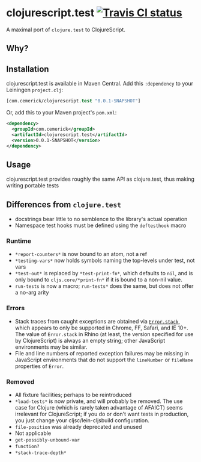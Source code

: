 # clojurescript.test [![Travis CI status](https://secure.travis-ci.org/cemerick/clojurescript.test.png)](http://travis-ci.org/#!/cemerick/clojurescript.test/builds)

A maximal port of `clojure.test` to ClojureScript.

## Why?

## Installation

clojurescript.test is available in Maven Central. Add this `:dependency` to your Leiningen
`project.clj`:

```clojure
[com.cemerick/clojurescript.test "0.0.1-SNAPSHOT"]
```

Or, add this to your Maven project's `pom.xml`:

```xml
<dependency>
  <groupId>com.cemerick</groupId>
  <artifactId>clojurescript.test</artifactId>
  <version>0.0.1-SNAPSHOT</version>
</dependency>
```

## Usage

clojurescript.test provides roughly the same API as clojure.test, thus making writing portable tests 

## Differences from `clojure.test`

* docstrings bear little to no semblence to the library's actual operation
* Namespace test hooks must be defined using the `deftesthook` macro

### Runtime
* `*report-counters*` is now bound to an atom, not a ref
* `*testing-vars*` now holds symbols naming the top-levels under test, not vars
* `*test-out*` is replaced by `*test-print-fn*`, which defaults to `nil`, and is only bound to `cljs.core/*print-fn*` if it is bound to a non-nil value.
* `run-tests` is now a macro; `run-tests*` does the same, but does not offer a no-arg arity

### Errors
* Stack traces from caught exceptions are obtained via [`Error.stack`](https://developer.mozilla.org/en-US/docs/JavaScript/Reference/Global_Objects/Error/Stack), which appears to only be supported in Chrome, FF, Safari, and IE 10+. The value of `Error.stack` in Rhino (at least, the version specified for use by ClojureScript) is always an empty string; other JavaScript environments may be similar.
* File and line numbers of reported exception failures may be missing in JavaScript environments that do not support the `lineNumber` or `fileName` properties of `Error`.

### Removed
* All fixture facilities; perhaps to be reintroduced
* `*load-tests*` is now private, and will probably be removed.  The use case for Clojure (which is rarely taken advantage of AFAICT) seems irrelevant for ClojureScript; if you do or don't want tests in production, you just change your cljsc/lein-cljsbuild configuration.
* `file-position` was already deprecated and unused
* Not applicable
 * `get-possibly-unbound-var`
 * `function?`
 * `*stack-trace-depth*`


